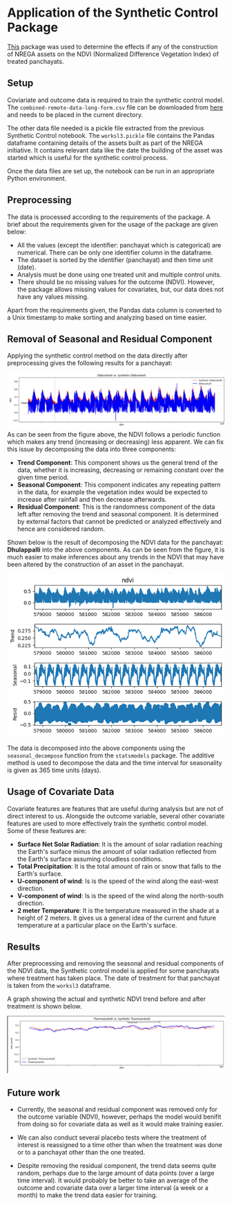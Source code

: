 # Application of the Synthetic Control Package
[This](https://github.com/OscarEngelbrektson/SyntheticControlMethods) package was used to determine the effects if any of the construction of NREGA assets on the NDVI (Normalized Difference Vegetation Index) of treated panchayats. 

## Setup 

Coviariate and outcome data is required to train the synthetic control model. The `combined-remote-data-long-form.csv` file can be downloaded from [here](https://drive.google.com/file/d/1jt0di54slcEhZg3akn5Ma1NDk_Zjpzwl/view?usp=share_link) and needs to be placed in the current directory. 

The other data file needed is a pickle file extracted from the previous Synthetic Control notebook. The `worksl3.pickle` file contains the Pandas dataframe containing details of the assets built as part of the NREGA initiative. It contains relevant data like the date the building of the asset was started which is useful for the synthetic control process. 

Once the data files are set up, the notebook can be run in an appropriate Python environment.


## Preprocessing
The data is processed according to the requirements of the package. A brief about the requirements given for the usage of the package are given below:
- All the values (except the identifier: panchayat which is categorical) are numerical. There can be only one identifier column in the dataframe. 
- The dataset is sorted by the identifier (panchayat) and then time unit (date).
- Analysis must be done using one treated unit and multiple control units. 
- There should be no missing values for the outcome (NDVI). However, the package allows missing values for covariates, but, our data does not have any values missing. 

Apart from the requirements given, the Pandas data column is converted to a Unix timestamp to make sorting and analyzing based on time easier. 

## Removal of Seasonal and Residual Component

Applying the synthetic control method on the data directly after preprocessing gives the following results for a panchayat:

![](./img/seasonal.png)
As can be seen from the figure above, the NDVI follows a periodic function which makes any trend (increasing or decreasing) less apparent. We can fix this issue by decomposing the data into three components:
- **Trend Component**: This component shows us the general trend of the data, whether it is increasing, decreasing or remaining constant over the given time period. 
- **Seasonal Component**: This component indicates any repeating pattern in the data, for example the vegetation index would be expected to increase after rainfall and then decrease afterwards. 
- **Residual Component**: This is the randomness component of the data left after removing the trend and seasonal component. It is determined by external factors that cannot be predicted or analyzed effectively and hence are considered random.

Shown below is the result of decomposing the NDVI data for the panchayat: **Dhulappalli** into the above components. As can be seen from the figure, it is much easier to make inferences about any trends in the NDVI that may have been altered by the construction of an asset in the panchayat. 

![](./img/decomposed.png)

The data is decomposed into the above components using the `seasonal_decompose` function from the `statsmodels` package. The additive method is used to decompose the data and the time interval for seasonality is given as 365 time units (days).


## Usage of Covariate Data

Covariate features are features that are useful during analysis but are not of direct interest to us. Alongside the outcome variable, several other covariate features are used to more effectively train the synthetic control model. Some of these features are:
- **Surface Net Solar Radiation**: It is the amount of solar radiation reaching the Earth's surface minus the amount of solar radiation reflected from the Earth's surface assuming cloudless conditions. 
- **Total Precipitation**: It is the total amount of rain or snow that falls to the Earth's surface. 
- **U-component of wind**: Is is the speed of the wind along the east-west direction.
- **V-component of wind**: Is is the speed of the wind along the north-south direction.
- **2 meter Temperature**: It is the temperature measured in the shade at a height of 2 meters. It gives us a general idea of the current and future temperature at a particular place on the Earth's surface. 

## Results
After preprocessing and removing the seasonal and residual components of the NDVI data, the Synthetic control model is applied for some panchayats where treatment has taken place. The date of treatment for that panchayat is taken from the `worksl3` dataframe. 

A graph showing the actual and synthetic NDVI trend before and after treatment is shown below. 

![](./img/thammanahalli.png)

## Future work

- Currently, the seasonal and residual component was removed only for the outcome variable (NDVI), however, perhaps the model would benifit from doing so for covariate data as well as it would make training easier. 

- We can also conduct several placebo tests where the treatment of interest is reassigned to a time other than when the treatment was done or to a panchayat other than the one treated. 

- Despite removing the residual component, the trend data seems quite random, perhaps due to the large amount of data points (over a large time interval). It would probably be better to take an average of the outcome and covariate data over a larger time interval (a week or a month) to make the trend data easier for training.